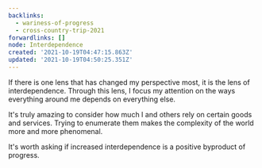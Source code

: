 ```yaml
---
backlinks:
  - wariness-of-progress
  - cross-country-trip-2021
forwardlinks: []
node: Interdependence
created: '2021-10-19T04:47:15.863Z'
updated: '2021-10-19T04:50:25.351Z'
---
```

If there is one lens that has changed my perspective most, it is the lens of interdependence. Through this lens, I focus my attention on the ways everything around me depends on everything else. 

It's truly amazing to consider how much I and others rely on certain goods and services. Trying to enumerate them makes the complexity of the world more and more phenomenal. 

It's worth asking if increased interdependence is a positive byproduct of progress. 
